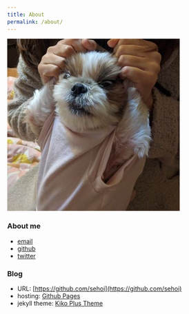 ```yaml
---
title: About
permalink: /about/
---
```


![image](/images/profile_img.jpg)

### About me
- [email](kaiser308@gmail.com)
- [github](https://github.com/sehoi)
- [twitter](https://twitter.com/sehoe)

### Blog
- URL: [https://github.com/sehoi](https://github.com/sehoi)
- hosting: [Github Pages](https://pages.github.com)
- jekyll theme: [Kiko Plus Theme](https://aweekj.github.io/Kiko-plus)
